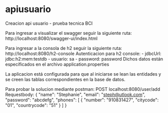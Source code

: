 # apiusuario
Creacion api usuario - prueba tecnica BCI

Para ingresar a visualizar el swagger seguir la siguiente ruta: http://localhost:8080/swagger-ui/index.html

Para ingresar a la consola de h2 seguir la siguiente ruta: http://localhost:8080/h2-console
Autenticacion para h2 console: 
    - jdbcUrl: jdbc:h2:mem:testdb
    - usuario: sa
    - password: password
    Dichos datos están específicados en el archivo application.properties

La aplicacion está configurada para que al iniciarse se lean las entidades y se creen las tablas correspondientes en la base de datos. 

Para probar la solucion mediante postman:
POST localhost:8080/user/add
Requestbody:
{
    "name": "Stephanie",
    "email": "steph@utlook.com",
    "password": "abcdefg",
    "phones": [
        {
        "number": "910831427",
        "citycode": "01",
        "countrycode": "51"
        }
    ]
}


